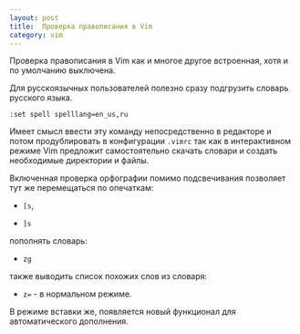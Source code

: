 ```yaml
---
layout: post
title:  Проверка правописания в Vim 
category: vim
--- 
```


Проверка правописания в Vim как и многое другое встроенная, хотя и по умолчанию выключена. 

Для русскоязычных пользователей полезно сразу подгрузить словарь русского языка.

```
:set spell spelllang=en_us,ru
```

Имеет смысл ввести эту команду непосредственно в редакторе и потом продублировать в конфигурации `.vimrc` так как в интерактивном режиме Vim предложит самостоятельно скачать словари и создать необходимые директории и файлы.

Включенная проверка орфографии помимо подсвечивания позволяет тут же перемещаться по опечаткам:

 - `[s`, 
 
 - `]s` 
 
 пополнять словарь: 
 
 - `zg`
 
 также выводить список похожих слов из словаря: 
 
 - `z=`  - в нормальном режиме. 
 
В режиме вставки же, появляется новый функционал для автоматического дополнения.
 
